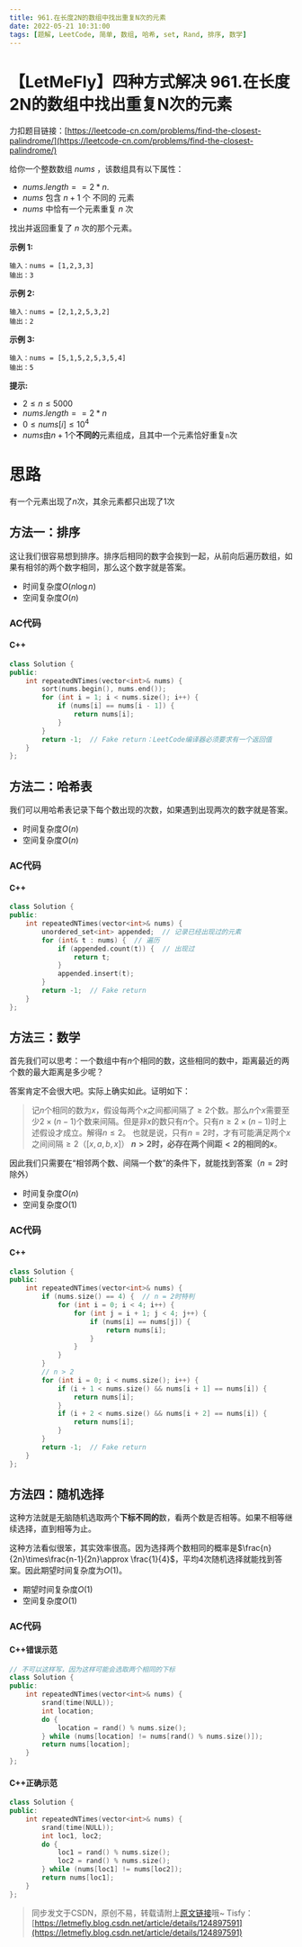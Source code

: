 ```yaml
---
title: 961.在长度2N的数组中找出重复N次的元素
date: 2022-05-21 10:31:00
tags: [题解, LeetCode, 简单, 数组, 哈希, set, Rand, 排序, 数学]
---
```


# 【LetMeFly】四种方式解决 961.在长度2N的数组中找出重复N次的元素

力扣题目链接：[https://leetcode-cn.com/problems/find-the-closest-palindrome/](https://leetcode-cn.com/problems/find-the-closest-palindrome/)

给你一个整数数组 $nums$ ，该数组具有以下属性：

+ $nums.length == 2 * n$.
+ $nums$ 包含 $n + 1$ 个 不同的 元素
+ $nums$ 中恰有一个元素重复 $n$ 次

找出并返回重复了 $n$ 次的那个元素。



**示例 1:**

```
输入：nums = [1,2,3,3]
输出：3
```

**示例 2:**

```
输入：nums = [2,1,2,5,3,2]
输出：2
```

**示例 3:**

```
输入：nums = [5,1,5,2,5,3,5,4]
输出：5
```

**提示:**

+ $2\leq n\leq 5000$
+ $nums.length == 2 * n$
+ $0\leq nums[i]\leq10^4$
+ $nums$由$n+1$个**不同的**元素组成，且其中一个元素恰好重复```n```次


# 思路

有一个元素出现了$n$次，其余元素都只出现了$1$次

## 方法一：排序

这让我们很容易想到排序。排序后相同的数字会挨到一起，从前向后遍历数组，如果有相邻的两个数字相同，那么这个数字就是答案。

+ 时间复杂度$O(n\log n)$
+ 空间复杂度$O(n)$

### AC代码

#### C++

```cpp
class Solution {
public:
    int repeatedNTimes(vector<int>& nums) {
        sort(nums.begin(), nums.end());
        for (int i = 1; i < nums.size(); i++) {
            if (nums[i] == nums[i - 1]) {
                return nums[i];
            }
        }
        return -1;  // Fake return：LeetCode编译器必须要求有一个返回值
    }
};
```

## 方法二：哈希表

我们可以用哈希表记录下每个数出现的次数，如果遇到出现两次的数字就是答案。

+ 时间复杂度$O(n)$
+ 空间复杂度$O(n)$

### AC代码

#### C++

```cpp
class Solution {
public:
    int repeatedNTimes(vector<int>& nums) {
        unordered_set<int> appended;  // 记录已经出现过的元素
        for (int& t : nums) {  // 遍历
            if (appended.count(t)) {  // 出现过
                return t;
            }
            appended.insert(t);
        }
        return -1;  // Fake return
    }
};
```

## 方法三：数学

首先我们可以思考：一个数组中有$n$个相同的数，这些相同的数中，距离最近的两个数的最大距离是多少呢？

答案肯定不会很大吧。实际上确实如此。证明如下：

> 记$n$个相同的数为$x$，假设每两个$x$之间都间隔了$\geq2$个数。那么$n$个$x$需要至少$2\times(n-1)$个数来间隔。但是非$x$的数只有$n$个。只有$n\geq 2\times(n-1)$时上述假设才成立。解得$n\leq2$。
> 也就是说，只有$n=2$时，才有可能满足两个$x$之间间隔$\geq2$（$[x,a,b,x]$）
> **$n>2$时，必存在两个间距$<2$的相同的$x$**。

因此我们只需要在“相邻两个数、间隔一个数”的条件下，就能找到答案（$n=2$时除外）

+ 时间复杂度$O(n)$
+ 空间复杂度$O(1)$

### AC代码

#### C++

```cpp
class Solution {
public:
    int repeatedNTimes(vector<int>& nums) {
        if (nums.size() == 4) {  // n = 2时特判
            for (int i = 0; i < 4; i++) {
                for (int j = i + 1; j < 4; j++) {
                    if (nums[i] == nums[j]) {
                        return nums[i];
                    }
                }
            }
        }
        // n > 2
        for (int i = 0; i < nums.size(); i++) {
            if (i + 1 < nums.size() && nums[i + 1] == nums[i]) {
                return nums[i];
            }
            if (i + 2 < nums.size() && nums[i + 2] == nums[i]) {
                return nums[i];
            }
        }
        return -1;  // Fake return
    }
};
```

## 方法四：随机选择

这种方法就是无脑随机选取两个**下标不同的**数，看两个数是否相等。如果不相等继续选择，直到相等为止。

这种方法看似很笨，其实效率很高。因为选择两个数相同的概率是$\frac{n}{2n}\times\frac{n-1}{2n}\approx \frac{1}{4}$，平均$4$次随机选择就能找到答案。因此期望时间复杂度为$O(1)$。

+ 期望时间复杂度$O(1)$
+ 空间复杂度$O(1)$

### AC代码

#### C++错误示范

```cpp
// 不可以这样写，因为这样可能会选取两个相同的下标
class Solution {
public:
    int repeatedNTimes(vector<int>& nums) {
        srand(time(NULL));
        int location;
        do {
            location = rand() % nums.size();
        } while (nums[location] != nums[rand() % nums.size()]);
        return nums[location];
    }
};
```

#### C++正确示范

```cpp
class Solution {
public:
    int repeatedNTimes(vector<int>& nums) {
        srand(time(NULL));
        int loc1, loc2;
        do {
            loc1 = rand() % nums.size();
            loc2 = rand() % nums.size();
        } while (nums[loc1] != nums[loc2]);
        return nums[loc1];
    }
};
```

> 同步发文于CSDN，原创不易，转载请附上[原文链接](https://leetcode.letmefly.xyz/2022/05/21/LeetCode%200961.%E5%9C%A8%E9%95%BF%E5%BA%A62N%E7%9A%84%E6%95%B0%E7%BB%84%E4%B8%AD%E6%89%BE%E5%87%BA%E9%87%8D%E5%A4%8DN%E6%AC%A1%E7%9A%84%E5%85%83%E7%B4%A0)哦~
> Tisfy：[https://letmefly.blog.csdn.net/article/details/124897591](https://letmefly.blog.csdn.net/article/details/124897591)
